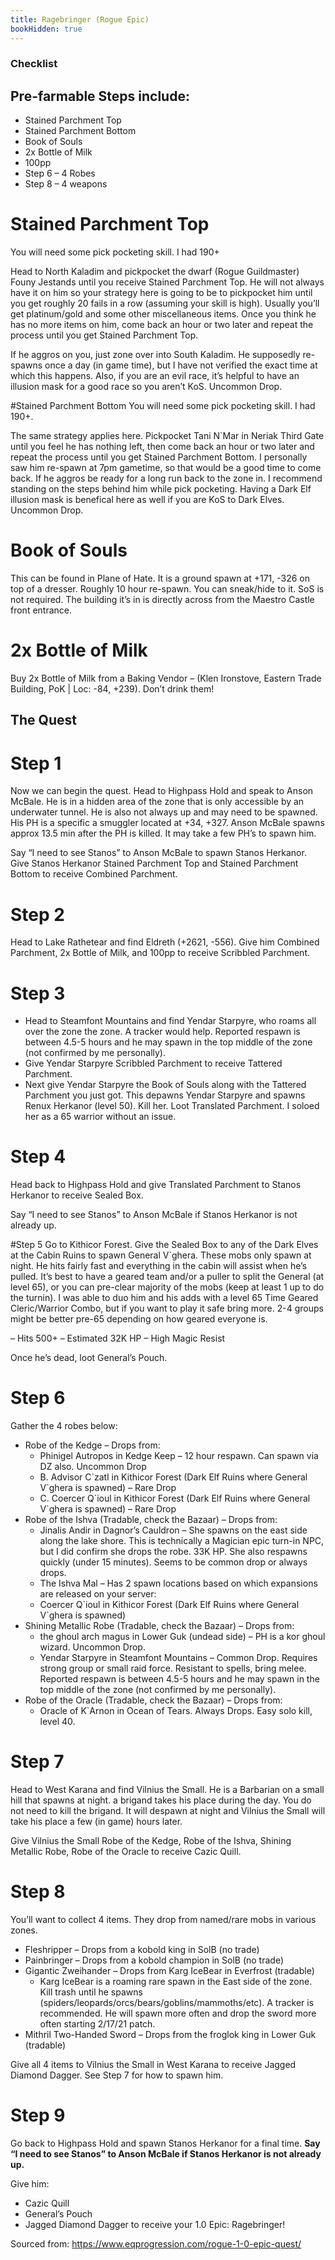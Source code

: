 ```yaml
---
title: Ragebringer (Rogue Epic)
bookHidden: true
---
```

### Checklist

## Pre-farmable Steps include:
- Stained Parchment Top
- Stained Parchment Bottom
- Book of Souls
- 2x Bottle of Milk
- 100pp
- Step 6 – 4 Robes
- Step 8 – 4 weapons

# Stained Parchment Top
You will need some pick pocketing skill. I had 190+

Head to North Kaladim and pickpocket the dwarf (Rogue Guildmaster) Founy Jestands until you receive
Stained Parchment Top. He will not always have it on him so your strategy here is going to be to pickpocket him until you get roughly 20 fails in a row (assuming your skill is high). Usually you’ll get platinum/gold and some other miscellaneous items. Once you think he has no more items on him, come back an hour or two later and repeat the process until you get Stained Parchment Top.

If he aggros on you, just zone over into South Kaladim. He supposedly re-spawns once a day (in game time), but I have not verified the exact time at which this happens.  Also, if you are an evil race, it’s helpful to have an illusion mask for a good race so you aren’t KoS. Uncommon Drop.

#Stained Parchment Bottom
You will need some pick pocketing skill. I had 190+.

The same strategy applies here. Pickpocket Tani N`Mar in Neriak Third Gate until you feel he has nothing left, then come back an hour or two later and repeat the process until you get Stained Parchment Bottom. I personally saw him re-spawn at 7pm gametime, so that would be a good time to come back. If he aggros be ready for a long run back to the zone in. I recommend standing on the steps behind him while pick pocketing. Having a Dark Elf illusion mask is benefical here as well if you are KoS to Dark Elves. Uncommon Drop.

# Book of Souls
This can be found in Plane of Hate. It is a ground spawn at +171, -326 on top of a dresser. Roughly 10 hour re-spawn. You can sneak/hide to it. SoS is not required. The building it’s in is directly across from the Maestro Castle front entrance.

# 2x Bottle of Milk
Buy 2x Bottle of Milk from a Baking Vendor – (Klen Ironstove, Eastern Trade Building, PoK | Loc: -84, +239). Don’t drink them!

## The Quest

# Step 1
Now we can begin the quest. Head to Highpass Hold and speak to Anson McBale. He is in a hidden area of the zone that is only accessible by an underwater tunnel. He is also not always up and may need to be spawned. His PH is a specific a smuggler located at +34, +327. Anson McBale spawns approx 13.5 min after the PH is killed. It may take a few PH’s to spawn him.

Say “I need to see Stanos” to  Anson McBale to spawn Stanos Herkanor. Give Stanos Herkanor Stained Parchment Top and Stained Parchment Bottom to receive   Combined Parchment.

# Step 2
Head to Lake Rathetear and find Eldreth (+2621, -556). Give him Combined Parchment, 2x Bottle of Milk, and 100pp to receive Scribbled Parchment.

# Step 3
- Head to Steamfont Mountains and find Yendar Starpyre, who roams all over the zone the zone. A tracker would help. Reported respawn is between 4.5-5 hours and he may spawn in the top middle of the zone (not confirmed by me personally).
- Give Yendar Starpyre Scribbled Parchment to receive Tattered Parchment.
- Next give Yendar Starpyre the  Book of Souls along with the Tattered Parchment you just got. This depawns Yendar Starpyre and spawns Renux Herkanor (level 50). Kill her. Loot Translated Parchment. I soloed her as a 65 warrior without an issue.

# Step 4
Head back to Highpass Hold and give  Translated Parchment to Stanos Herkanor to receive Sealed Box. 

Say “I need to see Stanos” to  Anson McBale if Stanos Herkanor is not already up.

#Step 5
Go to Kithicor Forest. Give the Sealed Box to any of the Dark Elves at the Cabin Ruins to spawn General V`ghera. These mobs only spawn at night. He hits fairly fast and everything in the cabin will assist when he’s pulled. It’s best to have a geared team and/or a puller to split the General (at level 65), or you can pre-clear majority of the mobs (keep at least 1 up to do the turnin).  I was able to duo him and his adds with a level 65 Time Geared Cleric/Warrior Combo, but if you want to play it safe bring more. 2-4 groups might be better pre-65 depending on how geared everyone is.

– Hits 500+
– Estimated 32K HP
– High Magic Resist

Once he’s dead, loot General’s Pouch.

# Step 6
Gather the 4 robes below:
- Robe of the Kedge – Drops from:
  - Phinigel Autropos in Kedge Keep – 12 hour respawn. Can spawn via DZ also. Uncommon Drop
  - B. Advisor C\`zatl in Kithicor Forest (Dark Elf Ruins where General V`ghera is spawned) – Rare Drop
  - C. Coercer Q\`ioul in Kithicor Forest (Dark Elf Ruins where General V`ghera is spawned) – Rare Drop
- Robe of the Ishva (Tradable, check the Bazaar) – Drops from:
  - Jinalis Andir in Dagnor’s Cauldron – She spawns on the east side along the lake shore. This is technically a Magician epic turn-in NPC, but I did confirm she drops the robe. 33K HP. She also respawns quickly (under 15 minutes). Seems to be common drop or always drops.
  - The Ishva Mal – Has 2 spawn locations based on which expansions are released on your server:
  - Coercer Q\`ioul in Kithicor Forest (Dark Elf Ruins where General V`ghera is spawned)
- Shining Metallic Robe (Tradable, check the Bazaar) – Drops from:
  - the ghoul arch magus in Lower Guk (undead side) – PH is a kor ghoul wizard. Uncommon Drop.
  - Yendar Starpyre in Steamfont Mountains – Common Drop. Requires strong group or small raid force. Resistant to spells, bring melee. Reported respawn is between 4.5-5 hours and he may spawn in the top middle of the zone (not confirmed by me personally).
- Robe of the Oracle (Tradable, check the Bazaar) – Drops from:
  - Oracle of K`Arnon in Ocean of Tears. Always Drops. Easy solo kill, level 40.


# Step 7
Head to West Karana and find Vilnius the Small. He is a Barbarian on a small hill that spawns at night. a brigand takes his place during the day. You do not need to kill the brigand. It will despawn at night and Vilnius the Small will take his place a few (in game) hours later.

Give Vilnius the Small  Robe of the Kedge,  Robe of the Ishva,  Shining Metallic Robe,  Robe of the Oracle to receive Cazic Quill.

# Step 8
You’ll want to collect 4 items. They drop from named/rare mobs in various zones.
- Fleshripper – Drops from a kobold king in SolB (no trade)
- Painbringer – Drops from a kobold champion in SolB (no trade)
- Gigantic Zweihander – Drops from Karg IceBear in Everfrost (tradable)
  - Karg IceBear is a roaming rare spawn in the East side of the zone. Kill trash until he spawns (spiders/leopards/orcs/bears/goblins/mammoths/etc). A tracker is recommended. He will spawn more often and drop the sword more often starting 2/17/21 patch.
- Mithril Two-Handed Sword – Drops from the froglok king in Lower Guk (tradable)

Give all 4 items to Vilnius the Small in West Karana to receive Jagged Diamond Dagger. See Step 7 for how to spawn him.

# Step 9
Go back to Highpass Hold and spawn Stanos Herkanor for a final time. **Say “I need to see Stanos” to  Anson McBale if Stanos Herkanor is not already up.**

Give him:
- Cazic Quill
- General’s Pouch
- Jagged Diamond Dagger
to receive your 1.0 Epic: Ragebringer!

Sourced from: https://www.eqprogression.com/rogue-1-0-epic-quest/
